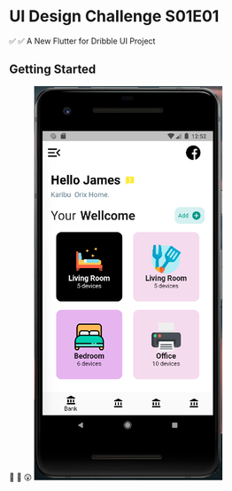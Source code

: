 # UI Design Challenge S01E01

:white_check_mark: :white_check_mark: A New Flutter for Dribble UI Project

## Getting Started

:pizza: :hamburger: :astonished:
![UI Screenshot](/assets/image.png)

